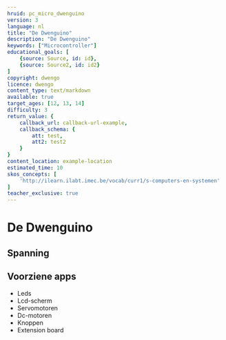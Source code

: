 ```yaml
---
hruid: pc_micro_dwenguino
version: 3
language: nl
title: "De Dwenguino"
description: "De Dwenguino"
keywords: ["Microcontroller"]
educational_goals: [
    {source: Source, id: id}, 
    {source: Source2, id: id2}
]
copyright: dwengo
licence: dwengo
content_type: text/markdown
available: true
target_ages: [12, 13, 14]
difficulty: 3
return_value: {
    callback_url: callback-url-example,
    callback_schema: {
        att: test,
        att2: test2
    }
}
content_location: example-location
estimated_time: 10
skos_concepts: [
    'http://ilearn.ilabt.imec.be/vocab/curr1/s-computers-en-systemen'
]
teacher_exclusive: true
---
```


# De Dwenguino

## Spanning

## Voorziene apps
* Leds
* Lcd-scherm
* Servomotoren
* Dc-motoren
* Knoppen
* Extension board